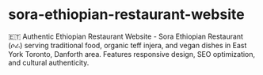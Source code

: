 # sora-ethiopian-restaurant-website
🇪🇹 Authentic Ethiopian Restaurant Website - Sora Ethiopian Restaurant (ሶራ) serving traditional food, organic teff injera, and vegan dishes in East York Toronto, Danforth area. Features responsive design, SEO optimization, and cultural authenticity.
